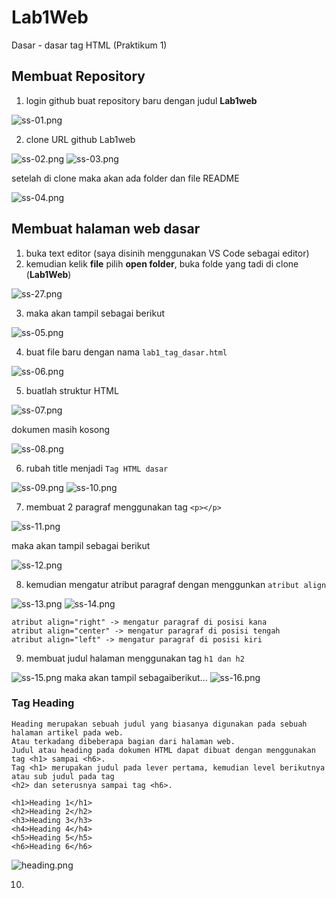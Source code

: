 # Lab1Web

Dasar - dasar tag HTML (Praktikum 1)

## Membuat Repository

1. login github buat repository baru dengan judul **Lab1web**

![ss-01.png](img/ss-01.png)

2. clone URL github Lab1web

![ss-02.png](img/ss-02.png)
![ss-03.png](img/ss-03.png)

setelah di clone maka akan ada folder dan file README

![ss-04.png](img/ss-04.png)


## Membuat halaman web dasar 

1. buka text editor (saya disinih menggunakan VS Code sebagai editor)
2. kemudian kelik **file** pilih **open folder**, buka folde yang tadi di clone (**Lab1Web**)

![ss-27.png](img/ss-27.png)

3. maka akan tampil sebagai berikut

![ss-05.png](img/ss-05.png)

4. buat file baru dengan nama `lab1_tag_dasar.html`

![ss-06.png](img/ss-06.png)

5. buatlah struktur HTML 

![ss-07.png](img/ss-07.png)

dokumen masih kosong 

![ss-08.png](img/ss-08.png)

6. rubah title menjadi `Tag HTML dasar`

![ss-09.png](img/ss-09.png)
![ss-10.png](img/ss-10.png)

7. membuat 2 paragraf menggunakan tag `<p></p>`

![ss-11.png](img/ss-11.png)

maka akan tampil sebagai berikut

![ss-12.png](img/ss-12.png)

8. kemudian mengatur atribut paragraf dengan menggunkan `atribut align`

![ss-13.png](img/ss-13.png)
![ss-14.png](img/ss-14.png)

    atribut align="right" -> mengatur paragraf di posisi kana
    atribut align="center" -> mengatur paragraf di posisi tengah
    atribut align="left" -> mengatur paragraf di posisi kiri

9. membuat judul halaman menggunakan tag `h1 dan h2`

![ss-15.png](img/ss-15.png)
maka akan tampil sebagaiberikut...
![ss-16.png](img/ss-16.png)

### Tag Heading
    Heading merupakan sebuah judul yang biasanya digunakan pada sebuah halaman artikel pada web.
    Atau terkadang dibeberapa bagian dari halaman web.
    Judul atau heading pada dokumen HTML dapat dibuat dengan menggunakan tag <h1> sampai <h6>.
    Tag <h1> merupakan judul pada lever pertama, kemudian level berikutnya atau sub judul pada tag
    <h2> dan seterusnya sampai tag <h6>.

    <h1>Heading 1</h1>
    <h2>Heading 2</h2>
    <h3>Heading 3</h3>
    <h4>Heading 4</h4>
    <h5>Heading 5</h5>
    <h6>Heading 6</h6>

![heading.png](img/heading.png)

10. 
